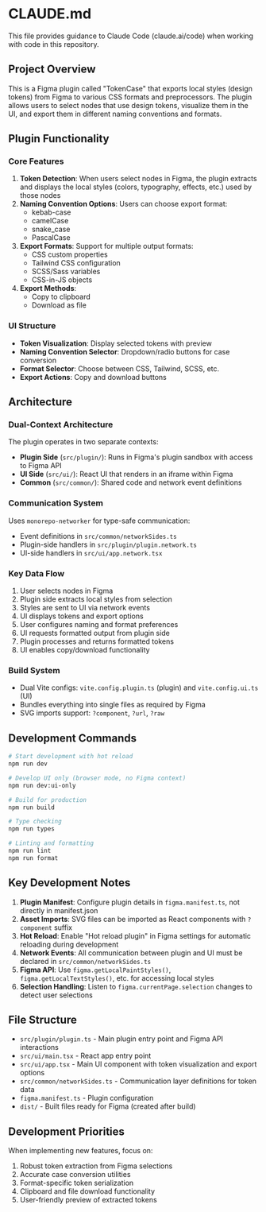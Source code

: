 # CLAUDE.md

This file provides guidance to Claude Code (claude.ai/code) when working with code in this repository.

## Project Overview

This is a Figma plugin called "TokenCase" that exports local styles (design tokens) from Figma to various CSS formats and preprocessors. The plugin allows users to select nodes that use design tokens, visualize them in the UI, and export them in different naming conventions and formats.

## Plugin Functionality

### Core Features
1. **Token Detection**: When users select nodes in Figma, the plugin extracts and displays the local styles (colors, typography, effects, etc.) used by those nodes
2. **Naming Convention Options**: Users can choose export format:
   - kebab-case
   - camelCase  
   - snake_case
   - PascalCase
3. **Export Formats**: Support for multiple output formats:
   - CSS custom properties
   - Tailwind CSS configuration
   - SCSS/Sass variables
   - CSS-in-JS objects
4. **Export Methods**: 
   - Copy to clipboard
   - Download as file

### UI Structure
- **Token Visualization**: Display selected tokens with preview
- **Naming Convention Selector**: Dropdown/radio buttons for case conversion
- **Format Selector**: Choose between CSS, Tailwind, SCSS, etc.
- **Export Actions**: Copy and download buttons

## Architecture

### Dual-Context Architecture
The plugin operates in two separate contexts:
- **Plugin Side** (`src/plugin/`): Runs in Figma's plugin sandbox with access to Figma API
- **UI Side** (`src/ui/`): React UI that renders in an iframe within Figma
- **Common** (`src/common/`): Shared code and network event definitions

### Communication System
Uses `monorepo-networker` for type-safe communication:
- Event definitions in `src/common/networkSides.ts`
- Plugin-side handlers in `src/plugin/plugin.network.ts`
- UI-side handlers in `src/ui/app.network.tsx`

### Key Data Flow
1. User selects nodes in Figma
2. Plugin side extracts local styles from selection
3. Styles are sent to UI via network events
4. UI displays tokens and export options
5. User configures naming and format preferences
6. UI requests formatted output from plugin side
7. Plugin processes and returns formatted tokens
8. UI enables copy/download functionality

### Build System
- Dual Vite configs: `vite.config.plugin.ts` (plugin) and `vite.config.ui.ts` (UI)
- Bundles everything into single files as required by Figma
- SVG imports support: `?component`, `?url`, `?raw`

## Development Commands

```bash
# Start development with hot reload
npm run dev

# Develop UI only (browser mode, no Figma context)
npm run dev:ui-only

# Build for production
npm run build

# Type checking
npm run types

# Linting and formatting
npm run lint
npm run format
```

## Key Development Notes

1. **Plugin Manifest**: Configure plugin details in `figma.manifest.ts`, not directly in manifest.json
2. **Asset Imports**: SVG files can be imported as React components with `?component` suffix
3. **Hot Reload**: Enable "Hot reload plugin" in Figma settings for automatic reloading during development
4. **Network Events**: All communication between plugin and UI must be declared in `src/common/networkSides.ts`
5. **Figma API**: Use `figma.getLocalPaintStyles()`, `figma.getLocalTextStyles()`, etc. for accessing local styles
6. **Selection Handling**: Listen to `figma.currentPage.selection` changes to detect user selections

## File Structure

- `src/plugin/plugin.ts` - Main plugin entry point and Figma API interactions
- `src/ui/main.tsx` - React app entry point
- `src/ui/app.tsx` - Main UI component with token visualization and export options
- `src/common/networkSides.ts` - Communication layer definitions for token data
- `figma.manifest.ts` - Plugin configuration
- `dist/` - Built files ready for Figma (created after build)

## Development Priorities

When implementing new features, focus on:
1. Robust token extraction from Figma selections
2. Accurate case conversion utilities
3. Format-specific token serialization
4. Clipboard and file download functionality
5. User-friendly preview of extracted tokens